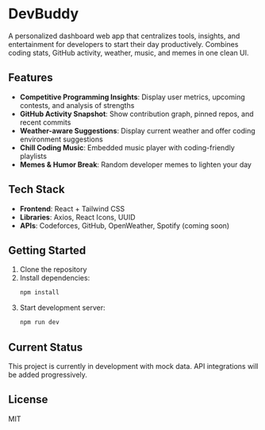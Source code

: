 # DevBuddy

A personalized dashboard web app that centralizes tools, insights, and entertainment for developers to start their day productively. Combines coding stats, GitHub activity, weather, music, and memes in one clean UI.

## Features

- **Competitive Programming Insights**: Display user metrics, upcoming contests, and analysis of strengths
- **GitHub Activity Snapshot**: Show contribution graph, pinned repos, and recent commits
- **Weather-aware Suggestions**: Display current weather and offer coding environment suggestions
- **Chill Coding Music**: Embedded music player with coding-friendly playlists
- **Memes & Humor Break**: Random developer memes to lighten your day

## Tech Stack

- **Frontend**: React + Tailwind CSS
- **Libraries**: Axios, React Icons, UUID
- **APIs**: Codeforces, GitHub, OpenWeather, Spotify (coming soon)

## Getting Started

1. Clone the repository
2. Install dependencies:
   ```bash
   npm install
   ```
3. Start development server:
   ```bash
   npm run dev
   ```

## Current Status

This project is currently in development with mock data. API integrations will be added progressively.

## License

MIT
